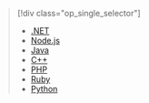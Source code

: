 > [!div class="op_single_selector"]
> 
> * [.NET](../articles/storage/storage-dotnet-how-to-use-tables.md)
> * [Node.js](../articles/storage/storage-nodejs-how-to-use-table-storage.md)
> * [Java](../articles/storage/storage-java-how-to-use-table-storage.md)
> * [C++](../articles/storage/storage-c-plus-plus-how-to-use-tables.md)
> * [PHP](../articles/storage/storage-php-how-to-use-table-storage.md)
> * [Ruby](../articles/storage/storage-ruby-how-to-use-table-storage.md)
> * [Python](../articles/storage/storage-python-how-to-use-table-storage.md)
> 
> 

